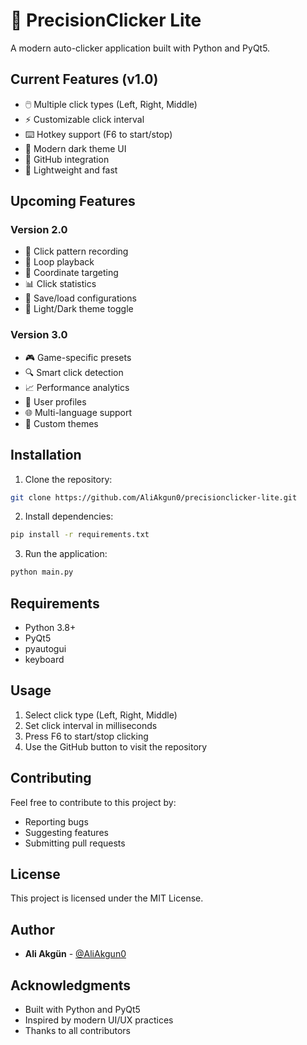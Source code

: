 # 🎯 PrecisionClicker Lite

A modern auto-clicker application built with Python and PyQt5.

## Current Features (v1.0)

- 🖱️ Multiple click types (Left, Right, Middle)
- ⚡ Customizable click interval
- ⌨️ Hotkey support (F6 to start/stop)
- 🎨 Modern dark theme UI
- 🔗 GitHub integration
- 🚀 Lightweight and fast

## Upcoming Features

### Version 2.0
- 📝 Click pattern recording
- 🔄 Loop playback
- 🎯 Coordinate targeting
- 📊 Click statistics
- 💾 Save/load configurations
- 🌙 Light/Dark theme toggle

### Version 3.0
- 🎮 Game-specific presets
- 🔍 Smart click detection
- 📈 Performance analytics
- 🔐 User profiles
- 🌐 Multi-language support
- 🎨 Custom themes

## Installation

1. Clone the repository:
```bash
git clone https://github.com/AliAkgun0/precisionclicker-lite.git
```

2. Install dependencies:
```bash
pip install -r requirements.txt
```

3. Run the application:
```bash
python main.py
```

## Requirements

- Python 3.8+
- PyQt5
- pyautogui
- keyboard

## Usage

1. Select click type (Left, Right, Middle)
2. Set click interval in milliseconds
3. Press F6 to start/stop clicking
4. Use the GitHub button to visit the repository

## Contributing

Feel free to contribute to this project by:
- Reporting bugs
- Suggesting features
- Submitting pull requests

## License

This project is licensed under the MIT License.

## Author

- **Ali Akgün** - [@AliAkgun0](https://github.com/AliAkgun0)

## Acknowledgments

- Built with Python and PyQt5
- Inspired by modern UI/UX practices
- Thanks to all contributors 